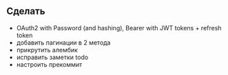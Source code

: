 ## Сделать
- OAuth2 with Password (and hashing), Bearer with JWT tokens + refresh token
- добавить пагинации в 2 метода
- прикрутить алембик
- исправить заметки todo
- настроить прекоммит
